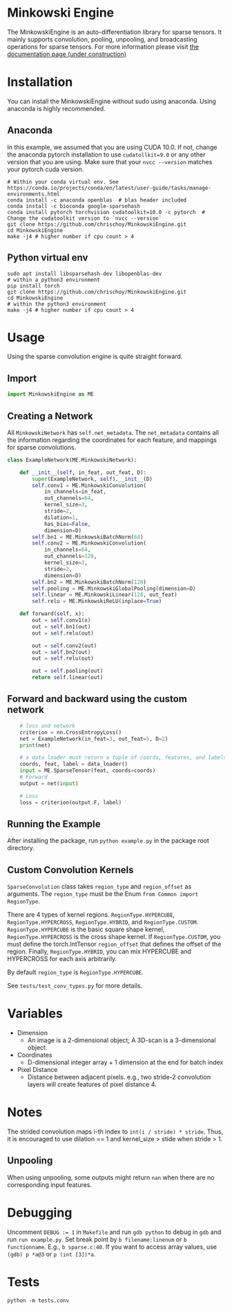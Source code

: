 # Minkowski Engine

The MinkowskiEngine is an auto-differentiation library for sparse tensors. It mainly supports convolution, pooling, unpooling, and broadcasting operations for sparse tensors. For more information please visit [the documentation page (under construction)](http://minkowskiengine.github.io)


# Installation

You can install the MinkowskiEngine without sudo using anaconda. Using anaconda is highly recommended.

## Anaconda

In this example, we assumed that you are using CUDA 10.0. If not, change the anaconda pytorch installation to use `cudatollkit=9.0` or any other version that you are using. Make sure that your `nvcc --version` matches your pytorch cuda version.

```
# Within your conda virtual env. See https://conda.io/projects/conda/en/latest/user-guide/tasks/manage-environments.html
conda install -c anaconda openblas  # blas header included
conda install -c bioconda google-sparsehash
conda install pytorch torchvision cudatoolkit=10.0 -c pytorch  # Change the cudatoolkit version to `nvcc --version`
git clone https://github.com/chrischoy/MinkowskiEngine.git
cd MinkowskiEngine
make -j4 # higher number if cpu count > 4
```

## Python virtual env

```
sudo apt install libsparsehash-dev libopenblas-dev
# within a python3 environment
pip install torch
git clone https://github.com/chrischoy/MinkowskiEngine.git
cd MinkowskiEngine
# within the python3 environment
make -j4 # higher number if cpu count > 4
```


# Usage

Using the sparse convolution engine is quite straight forward.


## Import

```python
import MinkowskiEngine as ME
```


## Creating a Network

All `MinkowskiNetwork` has `self.net_metadata`. The `net_metadata` contains all the information regarding the coordinates for each feature, and mappings for sparse convolutions.

```python
class ExampleNetwork(ME.MinkowskiNetwork):

    def __init__(self, in_feat, out_feat, D):
        super(ExampleNetwork, self).__init__(D)
        self.conv1 = ME.MinkowskiConvolution(
            in_channels=in_feat,
            out_channels=64,
            kernel_size=3,
            stride=2,
            dilation=1,
            has_bias=False,
            dimension=D)
        self.bn1 = ME.MinkowskiBatchNorm(64)
        self.conv2 = ME.MinkowskiConvolution(
            in_channels=64,
            out_channels=128,
            kernel_size=3,
            stride=2,
            dimension=D)
        self.bn2 = ME.MinkowskiBatchNorm(128)
        self.pooling = ME.MinkowskiGlobalPooling(dimension=D)
        self.linear = ME.MinkowskiLinear(128, out_feat)
        self.relu = ME.MinkowskiReLU(inplace=True)

    def forward(self, x):
        out = self.conv1(x)
        out = self.bn1(out)
        out = self.relu(out)

        out = self.conv2(out)
        out = self.bn2(out)
        out = self.relu(out)

        out = self.pooling(out)
        return self.linear(out)
```


## Forward and backward using the custom network

```python
    # loss and network
    criterion = nn.CrossEntropyLoss()
    net = ExampleNetwork(in_feat=3, out_feat=5, D=2)
    print(net)

    # a data loader must return a tuple of coords, features, and labels.
    coords, feat, label = data_loader()
    input = ME.SparseTensor(feat, coords=coords)
    # Forward
    output = net(input)

    # Loss
    loss = criterion(output.F, label)
```


## Running the Example

After installing the package, run `python example.py` in the package root directory.


## Custom Convolution Kernels

`SparseConvolution` class takes `region_type` and `region_offset` as arguments.
The `region_type` must be the Enum `from Common import RegionType`.

There are 4 types of kernel regions. `RegionType.HYPERCUBE`, `RegionType.HYPERCROSS`, `RegionType.HYBRID`, and `RegionType.CUSTOM`.
`RegionType.HYPERCUBE` is the basic square shape kernel,
`RegionType.HYPERCROSS` is the cross shape kernel. If
`RegionType.CUSTOM`, you must define the torch.IntTensor
`region_offset` that defines the offset of the region.
Finally, `RegionType.HYBRID`, you can mix HYPERCUBE and HYPERCROSS
for each axis arbitrarily.

By default `region_type` is `RegionType.HYPERCUBE`.

See `tests/test_conv_types.py` for more details.


# Variables

- Dimension
  - An image is a 2-dimensional object; A 3D-scan is a 3-dimensional object.
- Coordinates
  - D-dimensional integer array + 1 dimension at the end for batch index
- Pixel Distance
  - Distance between adjacent pixels. e.g., two stride-2 convolution layers will create features of pixel distance 4.


# Notes

The strided convolution maps i-th index to `int(i / stride) * stride`. Thus, it is encouraged to use dilation == 1 and kernel_size > stide when stride > 1.


## Unpooling

When using unpooling, some outputs might return `nan` when there are no corresponding input features.


# Debugging

Uncomment `DEBUG := 1` in `Makefile` and run `gdb python` to debug in `gdb` and run `run example.py`. Set break point by `b filename:linenum` or `b functionname`. E.g., `b sparse.c:40`. If you want to access array values, use `(gdb) p *a@3` or `p (int [3])*a`.


# Tests

```
python -m tests.conv
```
